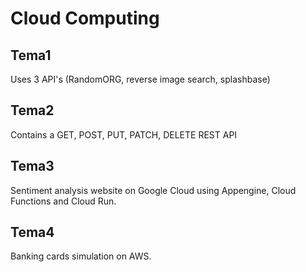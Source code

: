 # Cloud Computing
 
## Tema1

Uses 3 API's (RandomORG, reverse image search, splashbase)

## Tema2

Contains a GET, POST, PUT, PATCH, DELETE REST API

## Tema3

Sentiment analysis website on Google Cloud using Appengine, Cloud Functions and Cloud Run.

## Tema4

Banking cards simulation on AWS.
